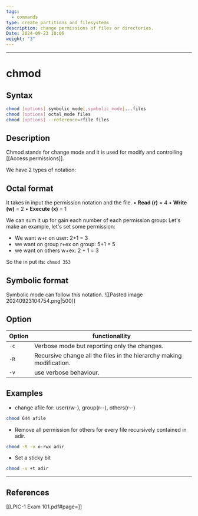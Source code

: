 ```yaml
---
tags:
  - commands
type: create_partitions_and_filesystems
description: change permissions of files or directories.
Date: 2024-09-23 10:06
weight: "3"
---
```


___
# chmod

## Syntax
```bash
chmod [options] symbolic_mode[,symbolic_mode]...files 
chmod [options] octal_mode files 
chmod [options] --reference=rfile files
```

## Description

Chmod stands for change mode and it is used for modify and controlling [[Access permissions]].

We have 2 types of notation:
## Octal format
It takes in input the permission notation and the file.
• **Read (r)** = 4
• **Write (w)** = 2
• **Execute (x)** = 1

We can sum it up for gain each number of each permission group:
Let's make an example, let's set some permission:
- We want w+r on user: 2+1 = 3
- we want on group r+ex on group: 5+1 = 5
- we want on others w+ex: 2 + 1 = 3

So the in put its: `chmod 353`
## Symbolic format

Symbolic mode can follow this notation.
![[Pasted image 20240923104754.png|500]]


## Option

| Option | functionallity                                                       |
| ------ | -------------------------------------------------------------------- |
| `-c`   | Verbose mode but reporting only the changes.                         |
| `-R`   | Recursive change all the files in the hierarchy making modification. |
| `-v`   | use verbose behaviour.                                               |

## Examples
- change afile for: user(rw-), group(r--), others(r--)
```bash
chmod 644 afile
```
- Remove all permission for others for every file recursively contained in adir.
```bash
chmod -R -v o-rwx adir
```
- Set a sticky bit
```bash
chmod -v +t adir
```
___
## References
[[LPIC-1 Exam 101.pdf#page=]]